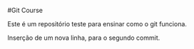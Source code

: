 #Git Course

Este é um repositório teste para ensinar como o git funciona.

Inserção de um nova linha, para o segundo commit.
